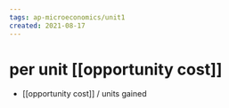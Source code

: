 ```yaml
---
tags: ap-microeconomics/unit1 
created: 2021-08-17
---
```


# per unit [[opportunity cost]]

- [[opportunity cost]] / units gained